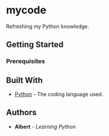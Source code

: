 # mycode

Refreshing my Python knowledge. 

## Getting Started



### Prerequisites



## Built With

* [Python](https://www.python.org/) - The coding language used.

## Authors

* **Albert** - *Learning Python* 
